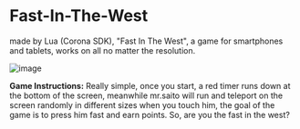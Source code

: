 Fast-In-The-West
================

made by Lua (Corona SDK), "Fast In The West", a game for smartphones and tablets, works on all no matter the resolution.

![image](https://dl.dropboxusercontent.com/u/96757029/apps/fitw.png)

**Game Instructions:**
	Really simple, once you start, a red timer runs down at the bottom of the screen, meanwhile mr.saito will run and teleport on the screen randomly in different sizes when you touch him, the goal of the game is to press him fast and earn points.
	So, are you the fast in the west?
